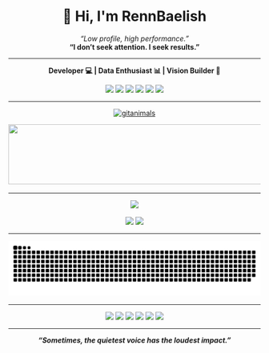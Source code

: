 <h1 align="center">👋 Hi, I'm <strong>RennBaelish</strong></h1>

<p align="center">
  <em>“Low profile, high performance.”</em><br>
  <strong>“I don’t seek attention. I seek results.”</strong>
</p>

---

<p align="center">
  <b>Developer 💻 | Data Enthusiast 📊 | Vision Builder 🚀</b>
</p>

<p align="center">
  <img src="https://img.shields.io/badge/-Python-blue?style=for-the-badge&logo=python" />
  <img src="https://img.shields.io/badge/-C++-00599C?style=for-the-badge&logo=c%2B%2B" />
  <img src="https://img.shields.io/badge/-Flutter-02569B?style=for-the-badge&logo=flutter" />
  <img src="https://img.shields.io/badge/-Laravel-FF2D20?style=for-the-badge&logo=laravel" />
  <img src="https://img.shields.io/badge/-TailwindCSS-38B2AC?style=for-the-badge&logo=tailwind-css" />
  <img src="https://img.shields.io/badge/-JavaScript-F7DF1E?style=for-the-badge&logo=javascript&logoColor=black" />
</p>

---

<p align="center">
  <a href="https://www.gitanimals.org/">
    <img
      src="https://render.gitanimals.org/guilds/677307030294064177/draw"
      width="600"
      height="300"
      alt="gitanimals"
    />
  </a>
</p>

<p align="center">
  <a href="https://www.gitanimals.org/en_US?utm_medium=image&utm_source=RenBaelish&utm_content=line">
    <img
      src="https://render.gitanimals.org/lines/RenBaelish"
      width="600"
      height="120"
    />
  </a>
</p>

---

<p align="center">
  <img src="https://github-profile-trophy.vercel.app/?username=RenBaelish&theme=radical&margin-w=10&row=2&column=3" />
</p>

<div align="center">
  <img src="https://github-readme-stats.vercel.app/api?username=RenBaelish&show_icons=true&theme=midnight-purple&hide_title=true&count_private=true" width="48%" />
  <img src="https://github-readme-stats.vercel.app/api/top-langs/?username=RenBaelish&layout=compact&theme=midnight-purple&hide_title=true" width="48%" />
</div>

---

<p align="center">
  <img src="https://github.com/platane/snk/raw/output/github-contribution-grid-snake.svg" alt="snake" />
</p>

---

<p align="center">
  <a href="https://github.com/RenBaelish"><img src="https://img.shields.io/badge/-GitHub-181717?logo=github&style=flat" /></a>
  <a href="https://youtube.com/@rapiimv7240"><img src="https://img.shields.io/badge/-YouTube-FF0000?logo=youtube&style=flat" /></a>
  <a href="https://www.tiktok.com/@rennbaelish"><img src="https://img.shields.io/badge/-TikTok-black?logo=tiktok&style=flat" /></a>
  <a href="https://www.instagram.com/owl.rapii/"><img src="https://img.shields.io/badge/-Instagram-E4405F?logo=instagram&style=flat" /></a>
  <a href="https://open.spotify.com/user/315trdsemxcykz2cbxcqi4xsproy"><img src="https://img.shields.io/badge/-Spotify-1DB954?logo=spotify&style=flat" /></a>
  <a href="https://soundcloud.com/rapii-mp4-audio"><img src="https://img.shields.io/badge/-SoundCloud-FF5500?logo=soundcloud&style=flat" /></a>
</p>

---

<p align="center">
  <em><strong>“Sometimes, the quietest voice has the loudest impact.”</strong></em>
</p>
